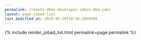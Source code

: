 ```yaml
---
permalink: /remote-dbms-developer-admin-dba-jobs
layout: page-jobad-list
last_modified_at: 2019-05-29T18:36:20+0200
---
```

{% include render_jobad_list.html permalink=page.permalink %}
